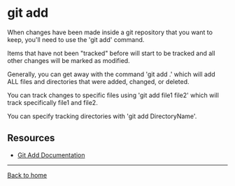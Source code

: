 # git add

When changes have been made inside a git repository that you want to keep, you'll need to use the 'git add' command.

Items that have not been "tracked" before will start to be tracked and all other changes will be marked as modified.

Generally, you can get away with the command 'git add .' which will add ALL files and directories that were added, changed, or deleted.

You can track changes to specific files using 'git add file1 file2' which will track specifically file1 and file2.

You can specify tracking directories with 'git add DirectoryName'.

## Resources

- [Git Add Documentation](https://git-scm.com/docs/git-add)

---

[Back to home](../README.md)

